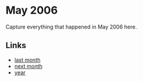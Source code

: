 # May 2006

Capture everything that happened in May 2006 here.

## Links
- [last month](calendar/months/2006-04.md)
- [next month](calendar/months/2006-06.md)
- [year](calendar/years/2006.md)